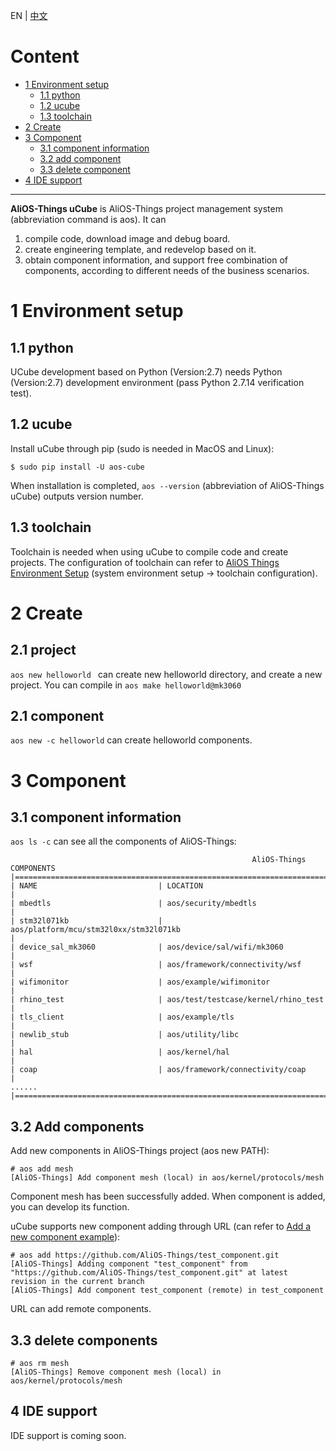 EN | [中文](AliOS-Things-uCube.zh)

# Content

- [1 Environment setup](#1-环境配置)
  - [1.1 python](#11-python)
  - [1.2 ucube](#12-ucube)
  - [1.3 toolchain](#13-工具链)
- [2 Create](#2-新建)
- [3 Component](#3-组件)
  - [3.1 component information](#31-组件信息)
  - [3.2 add component](#32-添加组件)
  - [3.3 delete component](#33-删除组件)
- [4 IDE support](#4-IDE支持)

------

**AliOS-Things uCube** is AliOS-Things project management system (abbreviation command is aos). It can

1. compile code, download image and debug board.
2. create engineering template, and redevelop based on it.
3. obtain component information, and support free combination of components, according to different needs of the business scenarios.

# 1 Environment setup

## 1.1 python

UCube development based on Python (Version:2.7) needs Python (Version:2.7) development environment (pass Python 2.7.14 verification test).

## 1.2 ucube

Install uCube through pip (sudo is needed in MacOS and Linux):  

`$ sudo pip install -U aos-cube`  

When installation is completed,  `aos --version` (abbreviation of AliOS-Things uCube) outputs version number.

## 1.3 toolchain

Toolchain is needed when using uCube to compile code and create projects. The configuration of toolchain can refer to [AliOS Things Environment Setup](https://github.com/alibaba/AliOS-Things/wiki/AliOS-Things-Environment-Setup) (system environment setup -> toolchain configuration).

# 2 Create

## 2.1 project

`aos new helloworld `  can create new helloworld directory, and create a new project. You can compile in `aos make helloworld@mk3060` 

## 2.1 component

`aos new -c helloworld` can create helloworld components.

# 3 Component

## 3.1 component information

`aos ls -c` can see all the components of AliOS-Things:

```
                                                      AliOS-Things COMPONENTS
|===================================================================================================================|
| NAME                           | LOCATION                                                                         |
| mbedtls                        | aos/security/mbedtls                                                             |
| stm32l071kb                    | aos/platform/mcu/stm32l0xx/stm32l071kb                                           |
| device_sal_mk3060              | aos/device/sal/wifi/mk3060                                                       |
| wsf                            | aos/framework/connectivity/wsf                                                   |
| wifimonitor                    | aos/example/wifimonitor                                                          |
| rhino_test                     | aos/test/testcase/kernel/rhino_test                                              |
| tls_client                     | aos/example/tls                                                                  |
| newlib_stub                    | aos/utility/libc                                                                 |
| hal                            | aos/kernel/hal                                                                   |
| coap                           | aos/framework/connectivity/coap                                                  |
......
|===================================================================================================================|
```

## 3.2 Add components

Add new components in AliOS-Things project (aos new PATH):  

```
# aos add mesh
[AliOS-Things] Add component mesh (local) in aos/kernel/protocols/mesh
```

Component mesh has been successfully added.
When component is added, you can develop its function.

uCube supports new component adding through URL (can refer to [Add a new component example](https://github.com/alibaba/AliOS-Things/wiki/Add-a-new-component-example)):

```
# aos add https://github.com/AliOS-Things/test_component.git
[AliOS-Things] Adding component "test_component" from "https://github.com/AliOS-Things/test_component.git" at latest revision in the current branch
[AliOS-Things] Add component test_component (remote) in test_component
```

URL can add remote components.

## 3.3 delete components

```
# aos rm mesh
[AliOS-Things] Remove component mesh (local) in aos/kernel/protocols/mesh
```

## 4 IDE support

IDE support is coming soon.
